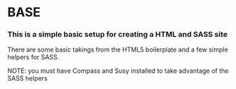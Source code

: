# BASE

### This is a simple basic setup for creating a HTML and SASS site

There are some basic takings from the HTML5 boilerplate and a few simple helpers for SASS.

NOTE: you must have Compass and Susy installed to take advantage of the SASS helpers